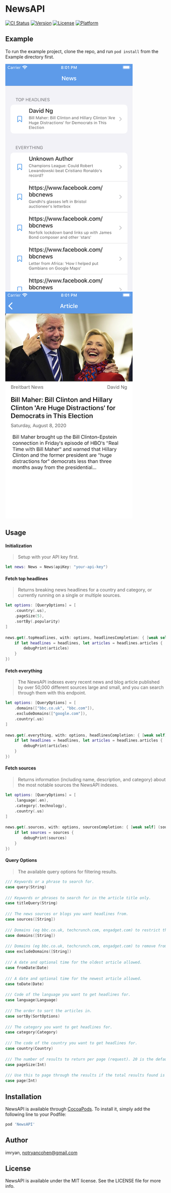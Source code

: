 # NewsAPI

[![CI Status](https://img.shields.io/travis/imryan/NewsAPI.svg?style=flat)](https://travis-ci.org/imryan/NewsAPI)
[![Version](https://img.shields.io/cocoapods/v/NewsAPI.svg?style=flat)](https://cocoapods.org/pods/NewsAPI)
[![License](https://img.shields.io/cocoapods/l/NewsAPI.svg?style=flat)](https://cocoapods.org/pods/NewsAPI)
[![Platform](https://img.shields.io/cocoapods/p/NewsAPI.svg?style=flat)](https://cocoapods.org/pods/NewsAPI)

## Example

To run the example project, clone the repo, and run `pod install` from the Example directory first.

![](Screenshots/list.png)
![](Screenshots/detail.png)

## Usage

#### Initialization
> Setup with your API key first.

```swift
let news: News = News(apiKey: "your-api-key")
```

#### Fetch top headlines
> Returns breaking news headlines for a country and category, or currently running on a single or multiple sources.


```swift
let options: [QueryOptions] = [
    .country(.us),
    .pageSize(5),
    .sortBy(.popularity)
]
        
news.get(.topHeadlines, with: options, headlinesCompletion: { [weak self] (headlines, error) in
	if let headlines = headlines, let articles = headlines.articles {
		debugPrint(articles)
	}
})

```

#### Fetch everything
> The NewsAPI indexes every recent news and blog article published by over 50,000 different sources large and small, and you can search through them with this endpoint.

```swift
let options: [QueryOptions] = [
    .domains(["bbc.co.uk", "bbc.com"]),
    .excludeDomains(["google.com"]),
    .country(.us)
]
        
news.get(.everything, with: options, headlinesCompletion: { [weak self] (headlines, error) in
	if let headlines = headlines, let articles = headlines.articles {
		debugPrint(articles)
	}
})

```

#### Fetch sources
> Returns information (including name, description, and category) about the most notable sources the NewsAPI indexes.

```swift
let options: [QueryOptions] = [
    .language(.en),
    .category(.technology),
    .country(.us)
]
        
news.get(.sources, with: options, sourcesCompletion: { [weak self] (sources, error) in
	if let sources = sources {
		debugPrint(sources)
	}
})

```

#### Query Options
> The available query options for filtering results.

```swift
/// Keywords or a phrase to search for.
case query(String)

/// Keywords or phrases to search for in the article title only.
case titleQuery(String)

/// The news sources or blogs you want headlines from.
case sources([String])

/// Domains (eg bbc.co.uk, techcrunch.com, engadget.com) to restrict the search to.
case domains([String])

/// Domains (eg bbc.co.uk, techcrunch.com, engadget.com) to remove from the results.
case excludeDomains([String])

/// A date and optional time for the oldest article allowed.
case fromDate(Date)

/// A date and optional time for the newest article allowed.
case toDate(Date)

/// Code of the language you want to get headlines for.
case language(Language)

/// The order to sort the articles in.
case sortBy(SortOptions)

/// The category you want to get headlines for.
case category(Category)

/// The code of the country you want to get headlines for.
case country(Country)

/// The number of results to return per page (request). 20 is the default, 100 is the maximum.
case pageSize(Int)

/// Use this to page through the results if the total results found is greater than the page size.
case page(Int)
```

## Installation

NewsAPI is available through [CocoaPods](https://cocoapods.org). To install
it, simply add the following line to your Podfile:

```ruby
pod 'NewsAPI'
```

## Author

imryan, notryancohen@gmail.com

## License

NewsAPI is available under the MIT license. See the LICENSE file for more info.
